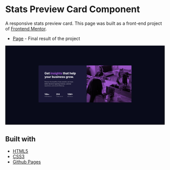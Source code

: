 # Stats Preview Card Component

A responsive stats preview card. This page was built as a front-end project of [Frontend Mentor](https://www.frontendmentor.io/challenges/stats-preview-card-component-8JqbgoU62).

- [Page](https://norwyx.github.io/stats-preview-card/) - Final result of the project

![Stats Preview Card](./images/final-results.png)




## Built with
- [HTML5](https://developer.mozilla.org/es/docs/HTML/HTML5)
- [CSS3](https://developer.mozilla.org/es/docs/Web/CSS/CSS3)
- [Github Pages](https://pages.github.com/)
